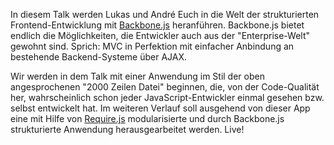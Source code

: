 In diesem Talk werden Lukas und André Euch in die Welt der strukturierten Frontend-Entwicklung mit [Backbone.js](http://backbonejs.org) heranführen. Backbone.js bietet endlich die Möglichkeiten, die Entwickler auch aus der "Enterprise-Welt" gewohnt sind. Sprich: MVC in Perfektion mit einfacher Anbindung an bestehende Backend-Systeme über AJAX.

Wir werden in dem Talk mit einer Anwendung im Stil der oben angesprochenen "2000 Zeilen Datei" beginnen, die, von der Code-Qualität her, wahrscheinlich schon jeder JavaScript-Entwickler einmal gesehen bzw. selbst entwickelt hat. Im weiteren Verlauf soll ausgehend von dieser App eine mit Hilfe von [Require.js](http://requirejs.org) modularisierte und durch Backbone.js strukturierte Anwendung herausgearbeitet werden. Live!